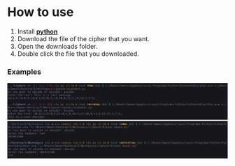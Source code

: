 # How to use

1. Install [**python**](https://www.python.org/downloads/)
2. Download the file of the cipher that you want.
3. Open the downloads folder.
4. Double click the file that you downloaded.

### Examples

![Alphabet demo](demos/alphabet.png "Alphabet cipher")
![Binary demo](demos/binary.png "Binary cipher")